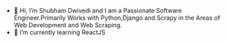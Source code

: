 - 👋 Hi, I’m Shubham Dwivedi and I am a Passionate Software Engineer.Primarily Works with Python,Django and Scrapy in the Areas of Web Development and Web Scraping.
- 🌱 I’m currently learning ReactJS

